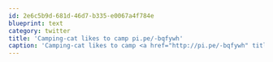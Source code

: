 ```yaml
---
id: 2e6c5b9d-681d-46d7-b335-e0067a4f784e
blueprint: text
category: twitter
title: 'Camping-cat likes to camp pi.pe/-bqfywh'
caption: 'Camping-cat likes to camp <a href="http://pi.pe/-bqfywh" title="http://pi.pe/-bqfywh" class="link link_untco">pi.pe/-bqfywh</a>'
---
```

